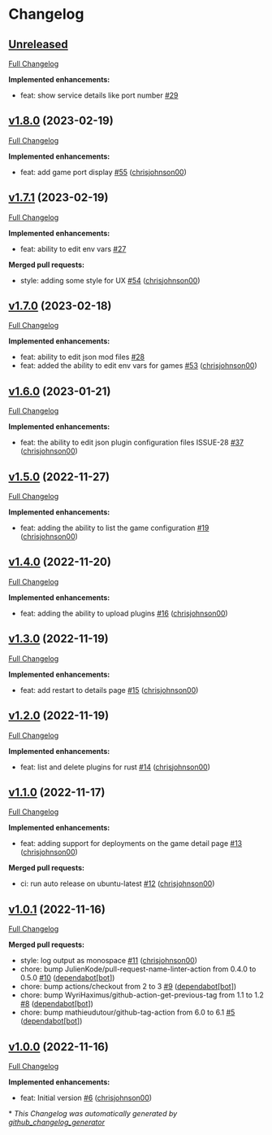 # Changelog

## [Unreleased](https://github.com/chrisjohnson00/k8s-game-manager/tree/HEAD)

[Full Changelog](https://github.com/chrisjohnson00/k8s-game-manager/compare/v1.8.0...HEAD)

**Implemented enhancements:**

- feat: show service details like port number [\#29](https://github.com/chrisjohnson00/k8s-game-manager/issues/29)

## [v1.8.0](https://github.com/chrisjohnson00/k8s-game-manager/tree/v1.8.0) (2023-02-19)

[Full Changelog](https://github.com/chrisjohnson00/k8s-game-manager/compare/v1.7.1...v1.8.0)

**Implemented enhancements:**

- feat: add game port display [\#55](https://github.com/chrisjohnson00/k8s-game-manager/pull/55) ([chrisjohnson00](https://github.com/chrisjohnson00))

## [v1.7.1](https://github.com/chrisjohnson00/k8s-game-manager/tree/v1.7.1) (2023-02-19)

[Full Changelog](https://github.com/chrisjohnson00/k8s-game-manager/compare/v1.7.0...v1.7.1)

**Implemented enhancements:**

- feat: ability to edit env vars [\#27](https://github.com/chrisjohnson00/k8s-game-manager/issues/27)

**Merged pull requests:**

- style: adding some style for UX [\#54](https://github.com/chrisjohnson00/k8s-game-manager/pull/54) ([chrisjohnson00](https://github.com/chrisjohnson00))

## [v1.7.0](https://github.com/chrisjohnson00/k8s-game-manager/tree/v1.7.0) (2023-02-18)

[Full Changelog](https://github.com/chrisjohnson00/k8s-game-manager/compare/v1.6.0...v1.7.0)

**Implemented enhancements:**

- feat: ability to edit json mod files [\#28](https://github.com/chrisjohnson00/k8s-game-manager/issues/28)
- feat: added the ability to edit env vars for games [\#53](https://github.com/chrisjohnson00/k8s-game-manager/pull/53) ([chrisjohnson00](https://github.com/chrisjohnson00))

## [v1.6.0](https://github.com/chrisjohnson00/k8s-game-manager/tree/v1.6.0) (2023-01-21)

[Full Changelog](https://github.com/chrisjohnson00/k8s-game-manager/compare/v1.5.0...v1.6.0)

**Implemented enhancements:**

- feat: the ability to edit json plugin configuration files ISSUE-28 [\#37](https://github.com/chrisjohnson00/k8s-game-manager/pull/37) ([chrisjohnson00](https://github.com/chrisjohnson00))

## [v1.5.0](https://github.com/chrisjohnson00/k8s-game-manager/tree/v1.5.0) (2022-11-27)

[Full Changelog](https://github.com/chrisjohnson00/k8s-game-manager/compare/v1.4.0...v1.5.0)

**Implemented enhancements:**

- feat: adding the ability to list the game configuration [\#19](https://github.com/chrisjohnson00/k8s-game-manager/pull/19) ([chrisjohnson00](https://github.com/chrisjohnson00))

## [v1.4.0](https://github.com/chrisjohnson00/k8s-game-manager/tree/v1.4.0) (2022-11-20)

[Full Changelog](https://github.com/chrisjohnson00/k8s-game-manager/compare/v1.3.0...v1.4.0)

**Implemented enhancements:**

- feat: adding the ability to upload plugins [\#16](https://github.com/chrisjohnson00/k8s-game-manager/pull/16) ([chrisjohnson00](https://github.com/chrisjohnson00))

## [v1.3.0](https://github.com/chrisjohnson00/k8s-game-manager/tree/v1.3.0) (2022-11-19)

[Full Changelog](https://github.com/chrisjohnson00/k8s-game-manager/compare/v1.2.0...v1.3.0)

**Implemented enhancements:**

- feat: add restart to details page [\#15](https://github.com/chrisjohnson00/k8s-game-manager/pull/15) ([chrisjohnson00](https://github.com/chrisjohnson00))

## [v1.2.0](https://github.com/chrisjohnson00/k8s-game-manager/tree/v1.2.0) (2022-11-19)

[Full Changelog](https://github.com/chrisjohnson00/k8s-game-manager/compare/v1.1.0...v1.2.0)

**Implemented enhancements:**

- feat: list and delete plugins for rust [\#14](https://github.com/chrisjohnson00/k8s-game-manager/pull/14) ([chrisjohnson00](https://github.com/chrisjohnson00))

## [v1.1.0](https://github.com/chrisjohnson00/k8s-game-manager/tree/v1.1.0) (2022-11-17)

[Full Changelog](https://github.com/chrisjohnson00/k8s-game-manager/compare/v1.0.1...v1.1.0)

**Implemented enhancements:**

- feat: adding support for deployments on the game detail page [\#13](https://github.com/chrisjohnson00/k8s-game-manager/pull/13) ([chrisjohnson00](https://github.com/chrisjohnson00))

**Merged pull requests:**

- ci: run auto release on ubuntu-latest [\#12](https://github.com/chrisjohnson00/k8s-game-manager/pull/12) ([chrisjohnson00](https://github.com/chrisjohnson00))

## [v1.0.1](https://github.com/chrisjohnson00/k8s-game-manager/tree/v1.0.1) (2022-11-16)

[Full Changelog](https://github.com/chrisjohnson00/k8s-game-manager/compare/v1.0.0...v1.0.1)

**Merged pull requests:**

- style: log output as monospace [\#11](https://github.com/chrisjohnson00/k8s-game-manager/pull/11) ([chrisjohnson00](https://github.com/chrisjohnson00))
- chore: bump JulienKode/pull-request-name-linter-action from 0.4.0 to 0.5.0 [\#10](https://github.com/chrisjohnson00/k8s-game-manager/pull/10) ([dependabot[bot]](https://github.com/apps/dependabot))
- chore: bump actions/checkout from 2 to 3 [\#9](https://github.com/chrisjohnson00/k8s-game-manager/pull/9) ([dependabot[bot]](https://github.com/apps/dependabot))
- chore: bump WyriHaximus/github-action-get-previous-tag from 1.1 to 1.2 [\#8](https://github.com/chrisjohnson00/k8s-game-manager/pull/8) ([dependabot[bot]](https://github.com/apps/dependabot))
- chore: bump mathieudutour/github-tag-action from 6.0 to 6.1 [\#5](https://github.com/chrisjohnson00/k8s-game-manager/pull/5) ([dependabot[bot]](https://github.com/apps/dependabot))

## [v1.0.0](https://github.com/chrisjohnson00/k8s-game-manager/tree/v1.0.0) (2022-11-16)

[Full Changelog](https://github.com/chrisjohnson00/k8s-game-manager/compare/dc5ae95ba6c9eacd2535535330c7bd538d95ce42...v1.0.0)

**Implemented enhancements:**

- feat: Initial version [\#6](https://github.com/chrisjohnson00/k8s-game-manager/pull/6) ([chrisjohnson00](https://github.com/chrisjohnson00))



\* *This Changelog was automatically generated by [github_changelog_generator](https://github.com/github-changelog-generator/github-changelog-generator)*
